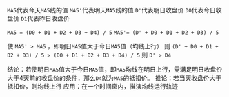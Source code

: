 `MA5`代表今天`MA5`线的值
`MA5'`代表明天`MA5`线的值
`D'`代表明日收盘价
`D0`代表今日收盘价
`D1`代表昨日收盘价

`MA5 = (D0 + D1 + D2 + D3 + D4) / 5`
`MA5'= (D' + D0 + D1 + D2 + D3) / 5`

使 `MA5' > MA5` ，即明日`MA5`值大于今日`MA5`值（均线上行）
则 `(D' + D0 + D1 + D2 + D3) / 5 > (D0 + D1 + D2 + D3 + D4) / 5`
则 `D' > D4`

结论：若使明日`MA5`值大于今日`MA5`值，即`MA5`均线在明日上行，需满足明日收盘价大于4天前的收盘价的条件，那么`D4`就为`MA5`的抵扣价。
推论：若当天收盘价大于抵扣价，则均线上行
应用：在一个时间窗内，推演均线运行轨迹